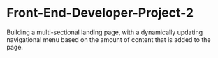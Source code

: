 # Front-End-Developer-Project-2
Building a multi-sectional landing page, with a dynamically updating navigational menu based on the amount of content that is added to the page.
